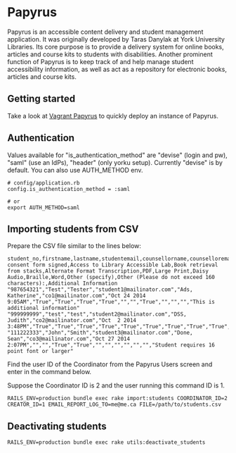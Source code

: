 
Papyrus
========================================================================

Papyrus is an accessible content delivery and student management application. It was originally developed by Taras Danylak at York University Libraries. Its core purpose is to provide a delivery system for online books, articles and course kits to students with disabilities. Another prominent function of Papyrus is to keep track of and help manage student accessibility information, as well as act as a repository for electronic books, articles and course kits.

## Getting started
Take a look at [Vagrant Papyrus](https://github.com/yorkulibraries/vagrant-papyrus) to quickly deploy an instance of Papyrus.

## Authentication

Values available for "is_authentication_method" are "devise" (login and pw), "saml" (use an IdPs), "header" (only yorku setup). Currently "devise" is by default. You can also use AUTH_METHOD env.

```
# config/application.rb
config.is_authentication_method = :saml

# or 
export AUTH_METHOD=saml
```

## Importing students from CSV

Prepare the CSV file similar to the lines below:

```
student_no,firstname,lastname,studentemail,counsellorname,counselloremail,Date consent form signed,Access to Library Accessible Lab,Book retrieval from stacks,Alternate Format Transcription,PDF,Large Print,Daisy Audio,Braille,Word,Other (specify),Other (Please do not exceed 160 characters):,Additional Information
"987654321","Test","Tester","student1@mailinator.com","Ads, Katherine","co1@mailinator.com","Oct 24 2014  9:05AM","True","True","True","True","","","True","","","","This is additional information"
"999999999","test","test","student2@mailinator.com","DSS, Judith","co2@mailinator.com","Oct  2 2014  3:48PM","True","True","True","True","True","True","True","True","True","mp3",""
"111222333","John","Smith","student3@mailinator.com","Done, Sean","co3@mailinator.com","Oct 27 2014  2:07PM","","","True","True","","","","","","","Student requires 16 point font or larger"
```

Find the user ID of the Coordinator from the Papyrus Users screen and enter in the command below.

Suppose the Coordinator ID is 2 and the user running this command ID is 1.

```
RAILS_ENV=production bundle exec rake import:students COORDINATOR_ID=2 CREATOR_ID=1 EMAIL_REPORT_LOG_TO=me@me.ca FILE=/path/to/students.csv
```

## Deactivating students

```
RAILS_ENV=production bundle exec rake utils:deactivate_students
```
